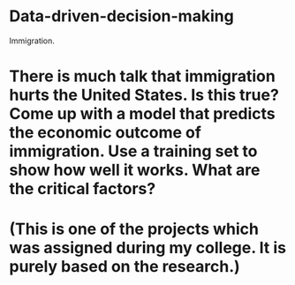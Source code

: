 # Data-driven-decision-making
Immigration. 
# There is much talk that immigration hurts the United States. Is this true? Come up with a model that predicts the economic outcome of immigration. Use a training set to show how well it works. What are the critical factors?
# (This is one of the projects which was assigned during my college. It is purely based on the research.)
